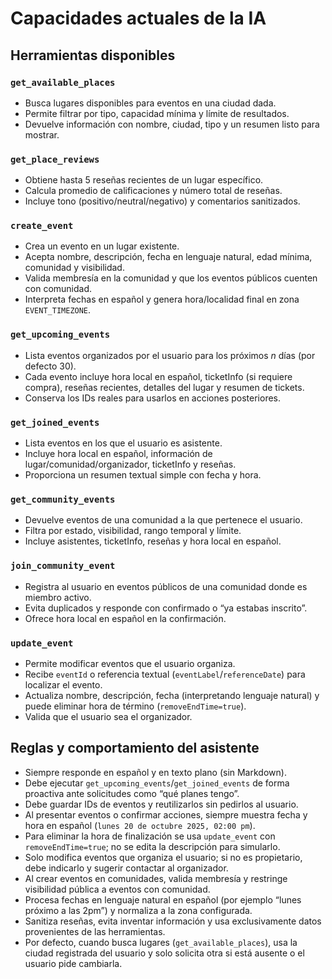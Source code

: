 # Capacidades actuales de la IA

## Herramientas disponibles

### `get_available_places`
- Busca lugares disponibles para eventos en una ciudad dada.
- Permite filtrar por tipo, capacidad mínima y límite de resultados.
- Devuelve información con nombre, ciudad, tipo y un resumen listo para mostrar.

### `get_place_reviews`
- Obtiene hasta 5 reseñas recientes de un lugar específico.
- Calcula promedio de calificaciones y número total de reseñas.
- Incluye tono (positivo/neutral/negativo) y comentarios sanitizados.

### `create_event`
- Crea un evento en un lugar existente.
- Acepta nombre, descripción, fecha en lenguaje natural, edad mínima, comunidad y visibilidad.
- Valida membresía en la comunidad y que los eventos públicos cuenten con comunidad.
- Interpreta fechas en español y genera hora/localidad final en zona `EVENT_TIMEZONE`.

### `get_upcoming_events`
- Lista eventos organizados por el usuario para los próximos *n* días (por defecto 30).
- Cada evento incluye hora local en español, ticketInfo (si requiere compra), reseñas recientes, detalles del lugar y resumen de tickets.
- Conserva los IDs reales para usarlos en acciones posteriores.

### `get_joined_events`
- Lista eventos en los que el usuario es asistente.
- Incluye hora local en español, información de lugar/comunidad/organizador, ticketInfo y reseñas.
- Proporciona un resumen textual simple con fecha y hora.

### `get_community_events`
- Devuelve eventos de una comunidad a la que pertenece el usuario.
- Filtra por estado, visibilidad, rango temporal y límite.
- Incluye asistentes, ticketInfo, reseñas y hora local en español.

### `join_community_event`
- Registra al usuario en eventos públicos de una comunidad donde es miembro activo.
- Evita duplicados y responde con confirmado o “ya estabas inscrito”.
- Ofrece hora local en español en la confirmación.

### `update_event`
- Permite modificar eventos que el usuario organiza.
- Recibe `eventId` o referencia textual (`eventLabel`/`referenceDate`) para localizar el evento.
- Actualiza nombre, descripción, fecha (interpretando lenguaje natural) y puede eliminar hora de término (`removeEndTime=true`).
- Valida que el usuario sea el organizador.

## Reglas y comportamiento del asistente

- Siempre responde en español y en texto plano (sin Markdown).
- Debe ejecutar `get_upcoming_events`/`get_joined_events` de forma proactiva ante solicitudes como “qué planes tengo”.
- Debe guardar IDs de eventos y reutilizarlos sin pedirlos al usuario.
- Al presentar eventos o confirmar acciones, siempre muestra fecha y hora en español (`lunes 20 de octubre 2025, 02:00 pm`).
- Para eliminar la hora de finalización se usa `update_event` con `removeEndTime=true`; no se edita la descripción para simularlo.
- Solo modifica eventos que organiza el usuario; si no es propietario, debe indicarlo y sugerir contactar al organizador.
- Al crear eventos en comunidades, valida membresía y restringe visibilidad pública a eventos con comunidad.
- Procesa fechas en lenguaje natural en español (por ejemplo “lunes próximo a las 2pm”) y normaliza a la zona configurada.
- Sanitiza reseñas, evita inventar información y usa exclusivamente datos provenientes de las herramientas.
- Por defecto, cuando busca lugares (`get_available_places`), usa la ciudad registrada del usuario y solo solicita otra si está ausente o el usuario pide cambiarla.
